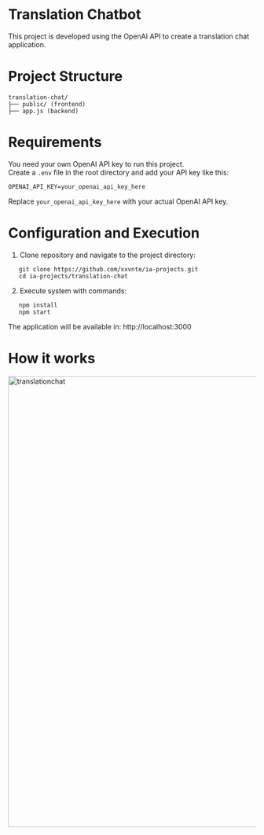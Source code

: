 # Translation Chatbot

This project is developed using the OpenAI API to create a translation chat application.

# Project Structure

```
translation-chat/  
├── public/ (frontend)  
├── app.js (backend)
```

# Requirements

You need your own OpenAI API key to run this project.  
Create a `.env` file in the root directory and add your API key like this:

```
OPENAI_API_KEY=your_openai_api_key_here
```

Replace `your_openai_api_key_here` with your actual OpenAI API key.

# Configuration and Execution

1. Clone repository and navigate to the project directory:

```shell
   git clone https://github.com/xxvnte/ia-projects.git
   cd ia-projects/translation-chat
```

2. Execute system with commands:

```shell
   npm install
   npm start
```

The application will be available in: http://localhost:3000

# How it works

<img width="758" height="918" alt="translationchat" src="https://github.com/user-attachments/assets/732e4ab2-7a92-483d-860d-849f7223757c" />

